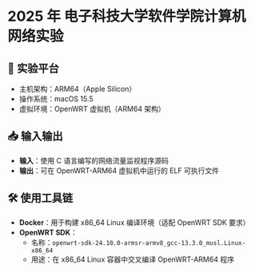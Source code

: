 # 2025 年 电子科技大学软件学院计算机网络实验

## 🧪 实验平台

- 主机架构：ARM64（Apple Silicon）
- 操作系统：macOS 15.5
- 虚拟环境：OpenWRT 虚拟机（ARM64 架构）

## 📥 输入输出

- **输入**：使用 C 语言编写的网络流量监视程序源码
- **输出**：可在 OpenWRT-ARM64 虚拟机中运行的 ELF 可执行文件

## 🛠️ 使用工具链

- **Docker**：用于构建 x86_64 Linux 编译环境（适配 OpenWRT SDK 要求）
- **OpenWRT SDK**：
  - 名称：`openwrt-sdk-24.10.0-armsr-armv8_gcc-13.3.0_musl.Linux-x86_64`
  - 用途：在 x86_64 Linux 容器中交叉编译 OpenWRT-ARM64 程序